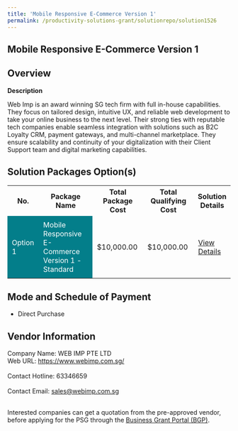 ```yaml
---
title: 'Mobile Responsive E-Commerce Version 1'
permalink: /productivity-solutions-grant/solutionrepo/solution1526
---
```


## Mobile Responsive E-Commerce Version 1

## Overview

**Description**

Web Imp is an award winning SG tech firm with full in-house capabilities. They focus on tailored design, intuitive UX, and reliable web development to take your online business to the next level. Their strong ties with reputable tech companies enable seamless integration with solutions such as B2C Loyalty CRM, payment gateways, and multi-channel marketplace. They ensure scalability and continuity of your digitalization with their Client Support team and digital marketing capabilities.

## Solution Packages Option(s)

<table>
<tr>
<th><b>No.</b></th>
<th><b>Package Name</b></th>
<th><b>Total Package Cost</b></th>
<th><b>Total Qualifying Cost</b></th>
<th><b>Solution Details</b></th>
</tr>
<tr>
<td style='padding: 10px; background-color: #037E8A; color: #FFFFFF;'>Option 1</td>
<td style='padding: 10px; background-color: #037E8A; color: #FFFFFF;'>Mobile Responsive E-Commerce Version 1 - Standard</td>
<td style='padding: 10px;'>$10,000.00</td>
<td style='padding: 10px;'>$10,000.00</td>
<td style='padding: 10px;'><a href='https://www.gobusiness.gov.sg/images/psg/Desensitised_Web_Imp_Pte_Ltd_20200527_Annex_3.pdf' target='_blank'>View Details</a></td>
</tr>
</table>

## Mode and Schedule of Payment

 - Direct Purchase

## Vendor Information

 Company Name: WEB IMP PTE LTD<br>Web URL: https://www.webimp.com.sg/ <br><br>Contact Hotline: 63346659 <br><br>Contact Email: sales@webimp.com.sg <br><br>

Interested companies can get a quotation from the pre-approved vendor, before applying for the PSG through the <a href='https://www.businessgrants.gov.sg/' target='_blank' rel='noopener'>Business Grant Portal (BGP)</a>.

<script src="/jquery/resize-tables.js"></script>
